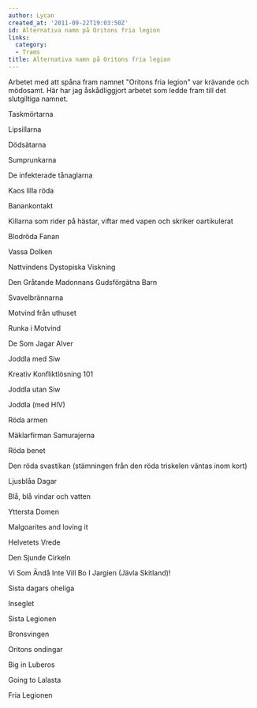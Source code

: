 ```yaml
---
author: Lycan
created_at: '2011-09-22T19:03:50Z'
id: Alternativa namn på Oritons fria legion
links:
  category:
  - Trams
title: Alternativa namn på Oritons fria legion
---
```


Arbetet med att spåna fram namnet "Oritons fria legion" var krävande och mödosamt. Här har jag
åskådliggjort arbetet som ledde fram till det slutgiltiga namnet.

Taskmörtarna

Lipsillarna

Dödsätarna

Sumprunkarna

De infekterade tånaglarna

Kaos lilla röda

Banankontakt

Killarna som rider på hästar, viftar med vapen och skriker oartikulerat

Blodröda Fanan

Vassa Dolken

Nattvindens Dystopiska Viskning

Den Gråtande Madonnans Gudsförgätna Barn

Svavelbrännarna

Motvind från uthuset

Runka i Motvind

De Som Jagar Alver

Joddla med Siw

Kreativ Konfliktlösning 101

Joddla utan Siw

Joddla (med HIV)

Röda armen

Mäklarfirman Samurajerna

Röda benet

Den röda svastikan (stämningen från den röda triskelen väntas inom kort)

Ljusblåa Dagar

Blå, blå vindar och vatten

Yttersta Domen

Malgoarites and loving it

Helvetets Vrede

Den Sjunde Cirkeln

Vi Som Ändå Inte Vill Bo I Jargien (Jävla Skitland)!

Sista dagars oheliga

Inseglet

Sista Legionen

Bronsvingen

Oritons ondingar

Big in Luberos

Going to Lalasta

Fria Legionen